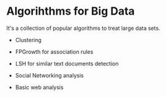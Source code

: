 # Algorihthms for Big Data

It's a collection of popular algorithms to treat large data sets.

* Clustering

* FPGrowth for association rules

* LSH for similar text documents detection

* Social Networking analysis

* Basic web analysis
